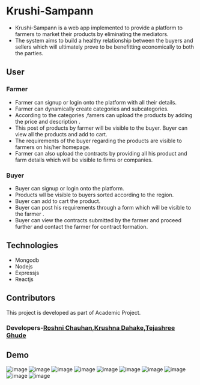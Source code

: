 # Krushi-Sampann
- Krushi-Sampann is a web app implemented to provide a platform to farmers to market their products by eliminating the mediators.
- The system aims to build a healthy relationship between the buyers and sellers which will ultimately prove to be benefitting 
  economically to both the parties.
## User
### Farmer
- Farmer can signup or login onto the platform with all their details.
- Farmer can dynamically create categories and subcategories. 
- According to the categories ,famers can upload the products by adding the price and description .
- This post of products by farmer  will be visible to the buyer. Buyer can view all the products and add to cart.
- The requirements of the buyer regarding the products are visible to farmers on his/her homepage.
- Farmer can also upload the contracts by providing all his product and farm details which will be visible to firms or companies.

### Buyer
- Buyer can signup or login onto the platform.
- Products wll be visible to buyers sorted according to the region.
- Buyer can add to cart the product.
- Buyer can post his requirements through a form which will be visible to the farmer .
- Buyer can view the contracts submitted by the farmer and proceed further and contact the farmer for contract formation.

## Technologies
- Mongodb
- Nodejs
- Expressjs
- Reactjs


## Contributors
This project is developed as part of Academic Project.
### Developers-[Roshni Chauhan](https://github.com/Rosh9532),[Krushna Dahake](https://github.com/krish10k),[Tejashree Ghude](https://github.com/teju1001)

## Demo

![image](https://user-images.githubusercontent.com/68471779/134155506-f495d3a6-8dc1-47c4-a3ec-2d05f2c20673.png)
![image](https://user-images.githubusercontent.com/68471779/134156254-2c187c41-004f-41a1-9fc6-0f0584f4e86b.png)
![image](https://user-images.githubusercontent.com/68471779/134156351-9f9d47e8-08eb-433a-adc1-ac32d01d8b96.png)
![image](https://user-images.githubusercontent.com/68471779/134156454-2469cec6-7a53-45aa-9d7b-f5f75a3e2f69.png)
![image](https://user-images.githubusercontent.com/68471779/134156668-92ba6c37-4620-41c8-849a-17054a7607c4.png)
![image](https://user-images.githubusercontent.com/68471779/134156720-044a621d-47d6-4382-91b4-04231a76ad0a.png)
![image](https://user-images.githubusercontent.com/68471779/134156877-ec985355-cf77-4b7a-9bd1-f7418c1c2e16.png)
![image](https://user-images.githubusercontent.com/68471779/134157158-4e399481-124c-4929-9f28-886e1b3c99cb.png)
![image](https://user-images.githubusercontent.com/68471779/134156941-89384d0c-8fc6-4652-b9dd-49fdd8691e8b.png)
![image](https://user-images.githubusercontent.com/68471779/134156776-5a94528a-3ba9-4b37-aa81-8bcde6671709.png)







